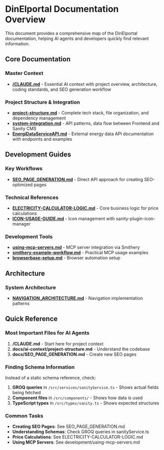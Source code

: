 # DinElportal Documentation Overview

This document provides a comprehensive map of the DinElportal documentation, helping AI agents and developers quickly find relevant information.

## Core Documentation

### Master Context
- **[/CLAUDE.md](/CLAUDE.md)** - Essential AI context with project overview, architecture, coding standards, and SEO generation workflow

### Project Structure & Integration
- **[project-structure.md](project-structure.md)** - Complete tech stack, file organization, and dependency management
- **[system-integration.md](system-integration.md)** - API patterns, data flow between Frontend and Sanity CMS
- **[EnergiDataServiceAPI.md](EnergiDataServiceAPI.md)** - External energy data API documentation with endpoints and examples

## Development Guides

### Key Workflows
- **[SEO_PAGE_GENERATION.md](/docs/SEO_PAGE_GENERATION.md)** - Direct API approach for creating SEO-optimized pages
### Technical References
- **[ELECTRICITY-CALCULATOR-LOGIC.md](/docs/ELECTRICITY-CALCULATOR-LOGIC.md)** - Core business logic for price calculations
- **[ICON-USAGE-GUIDE.md](/docs/ICON-USAGE-GUIDE.md)** - Icon management with sanity-plugin-icon-manager

### Development Tools
- **[using-mcp-servers.md](/docs/development/using-mcp-servers.md)** - MCP server integration via Smithery
- **[smithery-example-workflow.md](/docs/development/smithery-example-workflow.md)** - Practical MCP usage examples
- **[browserbase-setup.md](/docs/development/browserbase-setup.md)** - Browser automation setup

## Architecture

### System Architecture
- **[NAVIGATION_ARCHITECTURE.md](/docs/architecture/NAVIGATION_ARCHITECTURE.md)** - Navigation implementation patterns

## Quick Reference

### Most Important Files for AI Agents
1. **/CLAUDE.md** - Start here for project context
2. **docs/ai-context/project-structure.md** - Understand the codebase
3. **docs/SEO_PAGE_GENERATION.md** - Create new SEO pages

### Finding Schema Information
Instead of a static schema reference, check:
1. **GROQ queries** in `/src/services/sanityService.ts` - Shows actual fields being fetched
2. **Component files** in `/src/components/` - Shows how data is used
3. **TypeScript types** in `/src/types/sanity.ts` - Shows expected structures

### Common Tasks
- **Creating SEO Pages**: See SEO_PAGE_GENERATION.md
- **Understanding Schemas**: Check GROQ queries in sanityService.ts
- **Price Calculations**: See ELECTRICITY-CALCULATOR-LOGIC.md
- **Using MCP Servers**: See development/using-mcp-servers.md